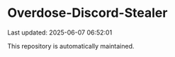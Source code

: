 # Overdose-Discord-Stealer

Last updated: 2025-06-07 06:52:01

This repository is automatically maintained.
